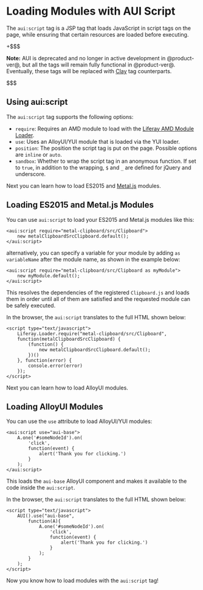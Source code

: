 # Loading Modules with AUI Script [](id=loading-modules-with-aui-script)

The `aui:script` tag is a JSP tag that loads JavaScript in script tags on the
page, while ensuring that certain resources are loaded before executing.

+$$$

**Note:** AUI is deprecated and no longer in active development in 
@product-ver@, but all the tags will remain fully functional in @product-ver@. 
Eventually, these tags will be replaced with 
[Clay](https://claycss.com/) 
tag counterparts.

$$$

## Using aui:script [](id=using-aui-script)

The `aui:script` tag supports the following options:

- `require`: Requires an AMD module to load with the 
  [Liferay AMD Module Loader](https://github.com/liferay/liferay-amd-loader#amd-module-loader).
- `use`: Uses an AlloyUI/YUI module that is loaded via the YUI loader.
- `position`: The position the script tag is put on the page.  Possible 
  options are `inline` or `auto`.
- `sandbox`: Whether to wrap the script tag in an anonymous function. If set 
  to `true`, in addition to the wrapping, `$` and `_` are defined for jQuery 
  and underscore.

Next you can learn how to load ES2015 and 
[Metal.js](https://metaljs.com/) 
modules.

## Loading ES2015 and Metal.js Modules [](id=loading-es2015-and-metaljs-modules)

You can use `aui:script` to load your ES2015 and Metal.js modules like this:

    <aui:script require="metal-clipboard/src/Clipboard">
        new metalClipboardSrcClipboard.default();
    </aui:script>

alternatively, you can specify a variable for your module by adding 
`as variableName` after the module name, as shown in the example below:

    <aui:script require="metal-clipboard/src/Clipboard as myModule">
        new myModule.default();
    </aui:script>

This resolves the dependencies of the registered `Clipboard.js` and loads them 
in order until all of them are satisfied and the requested module can be safely
executed.

In the browser, the `aui:script` translates to the full HTML shown below:

    <script type="text/javascript">
        Liferay.Loader.require("metal-clipboard/src/Clipboard", 
        function(metalClipboardSrcClipboard) {
            (function() {
                new metalClipboardSrcClipboard.default();
            })()
        }, function(error) {
            console.error(error)
        });
    </script>
 
Next you can learn how to load AlloyUI modules.

## Loading AlloyUI Modules [](id=loading-alloyui-modules)

You can use the `use` attribute to load AlloyUI/YUI modules:

    <aui:script use="aui-base">
        A.one('#someNodeId').on(
            'click',
            function(event) {
                alert('Thank you for clicking.')
            }
        );
    </aui:script>

This loads the `aui-base` AlloyUI component and makes it available to the 
code inside the `aui:script`.

In the browser, the `aui:script` translates to the full HTML shown below:

    <script type="text/javascript">
        AUI().use("aui-base",
            function(A){
                A.one('#someNodeId').on(
                    'click',
                    function(event) {
                        alert('Thank you for clicking.')
                    }
                );
            }
        );
    </script>
 
Now you know how to load modules with the `aui:script` tag!
